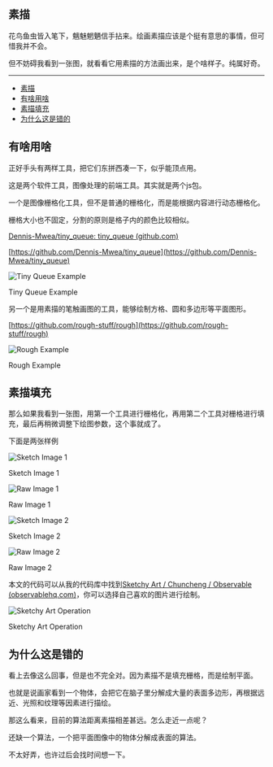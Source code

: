 ## 素描

花鸟鱼虫皆入笔下，魑魅魍魉信手拈来。绘画素描应该是个挺有意思的事情，但可惜我并不会。

但不妨碍我看到一张图，就看看它用素描的方法画出来，是个啥样子。纯属好奇。

----
- [素描](#素描)
- [有啥用啥](#有啥用啥)
- [素描填充](#素描填充)
- [为什么这是错的](#为什么这是错的)

## 有啥用啥

正好手头有两样工具，把它们东拼西凑一下，似乎能顶点用。

这是两个软件工具，图像处理的前端工具。其实就是两个js包。

一个是图像栅格化工具，但不是普通的栅格化，而是能根据内容进行动态栅格化。

栅格大小也不固定，分割的原则是格子内的颜色比较相似。

[Dennis-Mwea/tiny_queue: tiny_queue (github.com)](https://github.com/Dennis-Mwea/tiny_queue)

[https://github.com/Dennis-Mwea/tiny_queue](https://github.com/Dennis-Mwea/tiny_queue)

![Tiny Queue Example](%E7%B4%A0%E6%8F%8F%2041732ec8fa79456c9e7bc2af3b7f6dd1/Untitled.png)

Tiny Queue Example

另一个是用素描的笔触画图的工具，能够绘制方格、圆和多边形等平面图形。

[https://github.com/rough-stuff/rough](https://github.com/rough-stuff/rough)

![Rough Example](%E7%B4%A0%E6%8F%8F%2041732ec8fa79456c9e7bc2af3b7f6dd1/Untitled%201.png)

Rough Example

## 素描填充

那么如果我看到一张图，用第一个工具进行栅格化，再用第二个工具对栅格进行填充，最后再稍微调整下绘图参数，这个事就成了。

下面是两张样例

![Sketch Image 1](%E7%B4%A0%E6%8F%8F%2041732ec8fa79456c9e7bc2af3b7f6dd1/Untitled%202.png)

Sketch Image 1

![Raw Image 1](%E7%B4%A0%E6%8F%8F%2041732ec8fa79456c9e7bc2af3b7f6dd1/Untitled%203.png)

Raw Image 1

![Sketch Image 2](%E7%B4%A0%E6%8F%8F%2041732ec8fa79456c9e7bc2af3b7f6dd1/Untitled%204.png)

Sketch Image 2

![Raw Image 2](%E7%B4%A0%E6%8F%8F%2041732ec8fa79456c9e7bc2af3b7f6dd1/Untitled%205.png)

Raw Image 2

本文的代码可以从我的代码库中找到[Sketchy Art / Chuncheng / Observable (observablehq.com)](https://observablehq.com/@listenzcc/sketchy-art)，你可以选择自己喜欢的图片进行绘制。

![Sketchy Art Operation](%E7%B4%A0%E6%8F%8F%2041732ec8fa79456c9e7bc2af3b7f6dd1/Untitled%206.png)

Sketchy Art Operation

## 为什么这是错的

看上去像这么回事，但是也不完全对。因为素描不是填充栅格，而是绘制平面。

也就是说画家看到一个物体，会把它在脑子里分解成大量的表面多边形，再根据远近、光照和纹理等因素进行描绘。

那这么看来，目前的算法距离素描相差甚远。怎么走近一点呢？

还缺一个算法，一个把平面图像中的物体分解成表面的算法。

不太好弄，也许过后会找时间想一下。